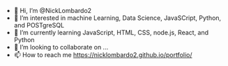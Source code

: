 - 👋 Hi, I’m @NickLombardo2
- 👀 I’m interested in machine Learning, Data Science, JavaSCript, Python, and POSTgreSQL
- 🌱 I’m currently learning JavaScript, HTML, CSS, node.js, React, and Python
- 💞️ I’m looking to collaborate on ...
- 📫 How to reach me https://nicklombardo2.github.io/portfolio/

<!---
NickLombardo2/NickLombardo2 is a ✨ special ✨ repository because its `README.md` (this file) appears on your GitHub profile.
You can click the Preview link to take a look at your changes.
--->
